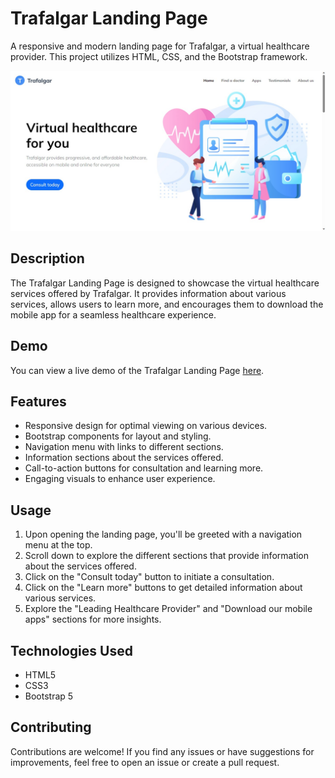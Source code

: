 # Trafalgar Landing Page

A responsive and modern landing page for Trafalgar, a virtual healthcare provider. This project utilizes HTML, CSS, and the Bootstrap framework.

![Trafalgar Landing Page](/screenshot/screen.png)

## Description

The Trafalgar Landing Page is designed to showcase the virtual healthcare services offered by Trafalgar. It provides information about various services, allows users to learn more, and encourages them to download the mobile app for a seamless healthcare experience.

## Demo

You can view a live demo of the Trafalgar Landing Page [here](#).

## Features

- Responsive design for optimal viewing on various devices.
- Bootstrap components for layout and styling.
- Navigation menu with links to different sections.
- Information sections about the services offered.
- Call-to-action buttons for consultation and learning more.
- Engaging visuals to enhance user experience.

## Usage

1. Upon opening the landing page, you'll be greeted with a navigation menu at the top.
2. Scroll down to explore the different sections that provide information about the services offered.
3. Click on the "Consult today" button to initiate a consultation.
4. Click on the "Learn more" buttons to get detailed information about various services.
5. Explore the "Leading Healthcare Provider" and "Download our mobile apps" sections for more insights.

## Technologies Used

- HTML5
- CSS3
- Bootstrap 5

## Contributing

Contributions are welcome! If you find any issues or have suggestions for improvements, feel free to open an issue or create a pull request.

